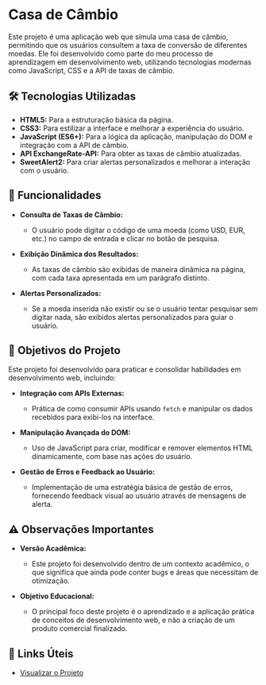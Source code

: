 # Casa de Câmbio

Este projeto é uma aplicação web que simula uma casa de câmbio, permitindo que os usuários consultem a taxa de conversão de diferentes moedas. Ele foi desenvolvido como parte do meu processo de aprendizagem em desenvolvimento web, utilizando tecnologias modernas como JavaScript, CSS e a API de taxas de câmbio.

## 🛠 Tecnologias Utilizadas

- **HTML5:** Para a estruturação básica da página.
- **CSS3:** Para estilizar a interface e melhorar a experiência do usuário.
- **JavaScript (ES6+):** Para a lógica da aplicação, manipulação do DOM e integração com a API de câmbio.
- **API ExchangeRate-API:** Para obter as taxas de câmbio atualizadas.
- **SweetAlert2:** Para criar alertas personalizados e melhorar a interação com o usuário.

## 🚀 Funcionalidades

- **Consulta de Taxas de Câmbio:** 
  - O usuário pode digitar o código de uma moeda (como USD, EUR, etc.) no campo de entrada e clicar no botão de pesquisa.
  
- **Exibição Dinâmica dos Resultados:**
  - As taxas de câmbio são exibidas de maneira dinâmica na página, com cada taxa apresentada em um parágrafo distinto.

- **Alertas Personalizados:**
  - Se a moeda inserida não existir ou se o usuário tentar pesquisar sem digitar nada, são exibidos alertas personalizados para guiar o usuário.

## 🎯 Objetivos do Projeto

Este projeto foi desenvolvido para praticar e consolidar habilidades em desenvolvimento web, incluindo:

- **Integração com APIs Externas:**
  - Prática de como consumir APIs usando `fetch` e manipular os dados recebidos para exibi-los na interface.

- **Manipulação Avançada do DOM:**
  - Uso de JavaScript para criar, modificar e remover elementos HTML dinamicamente, com base nas ações do usuário.

- **Gestão de Erros e Feedback ao Usuário:**
  - Implementação de uma estratégia básica de gestão de erros, fornecendo feedback visual ao usuário através de mensagens de alerta.

## ⚠️ Observações Importantes

- **Versão Acadêmica:** 
  - Este projeto foi desenvolvido dentro de um contexto acadêmico, o que significa que ainda pode conter bugs e áreas que necessitam de otimização.

- **Objetivo Educacional:** 
  - O principal foco deste projeto é o aprendizado e a aplicação prática de conceitos de desenvolvimento web, e não a criação de um produto comercial finalizado.

## 🔗 Links Úteis

- [Visualizar o Projeto](https://dominio-criado.surge.sh/)
